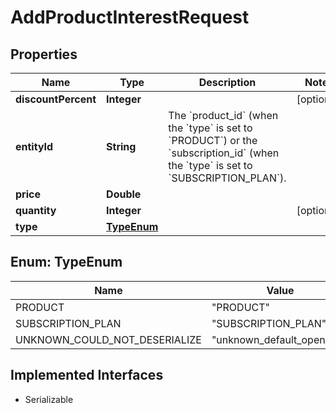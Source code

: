 

# AddProductInterestRequest


## Properties

| Name | Type | Description | Notes |
|------------ | ------------- | ------------- | -------------|
|**discountPercent** | **Integer** |  |  [optional] |
|**entityId** | **String** | The &#x60;product_id&#x60; (when the &#x60;type&#x60; is set to &#x60;PRODUCT&#x60;)  or the &#x60;subscription_id&#x60; (when the &#x60;type&#x60; is set to &#x60;SUBSCRIPTION_PLAN&#x60;).  |  |
|**price** | **Double** |  |  |
|**quantity** | **Integer** |  |  [optional] |
|**type** | [**TypeEnum**](#TypeEnum) |  |  |



## Enum: TypeEnum

| Name | Value |
|---- | -----|
| PRODUCT | &quot;PRODUCT&quot; |
| SUBSCRIPTION_PLAN | &quot;SUBSCRIPTION_PLAN&quot; |
| UNKNOWN_COULD_NOT_DESERIALIZE | &quot;unknown_default_open_api&quot; |


## Implemented Interfaces

* Serializable


